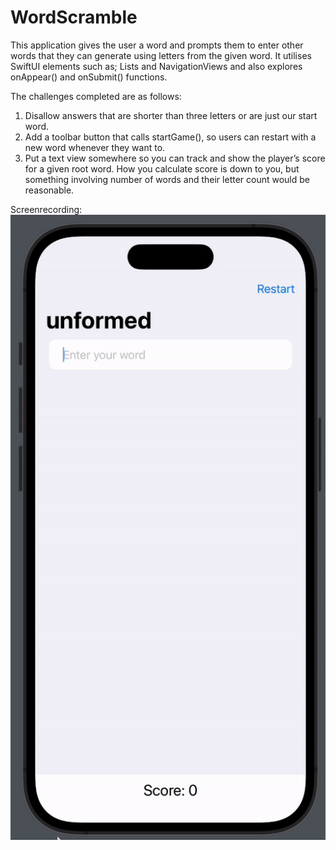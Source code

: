 # WordScramble

This application gives the user a word and prompts them to enter other words that they can generate using letters from the given word. It utilises SwiftUI elements such as; Lists and NavigationViews and also explores onAppear() and onSubmit() functions.

The challenges completed are as follows:
1. Disallow answers that are shorter than three letters or are just our start word.
2. Add a toolbar button that calls startGame(), so users can restart with a new word whenever they want to.
3. Put a text view somewhere so you can track and show the player’s score for a given root word. How you calculate score is down to you, but something involving number of words and their letter count would be reasonable.

Screenrecording:
![WordScramble Application](./demo.gif?raw=true)
